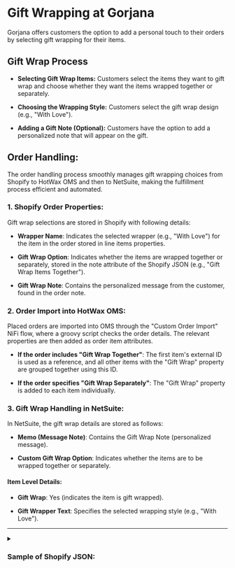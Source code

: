 # Gift Wrapping at Gorjana

Gorjana offers customers the option to add a personal touch to their orders by selecting gift wrapping for their items.

## Gift Wrap Process

- **Selecting Gift Wrap Items:** Customers select the items they want to gift wrap and choose whether they want the items wrapped together or separately.

- **Choosing the Wrapping Style:** Customers select the gift wrap design (e.g., "With Love").

- **Adding a Gift Note (Optional):** Customers have the option to add a personalized note that will appear on the gift.

## Order Handling:
The order handling process smoothly manages gift wrapping choices from Shopify to HotWax OMS and then to NetSuite, making the fulfillment process efficient and automated.

### 1. Shopify Order Properties:
Gift wrap selections are stored in Shopify with following details:
- **Wrapper Name**: Indicates the selected wrapper (e.g., "With Love") for the item in the order stored in line items properties.

- **Gift Wrap Option**: Indicates whether the items are wrapped together or separately, stored in the note attribute of the Shopify JSON (e.g., "Gift Wrap Items Together").

- **Gift Wrap Note**: Contains the personalized message from the customer, found in the order note.

### 2. Order Import into HotWax OMS:
Placed orders are imported into OMS through the "Custom Order Import" NiFi flow, where a groovy script checks the order details. The relevant properties are then added as order item attributes.

- **If the order includes "Gift Wrap Together"**: The first item's external ID is used as a reference, and all other items with the "Gift Wrap" property are grouped together using this ID.

- **If the order specifies "Gift Wrap Separately"**: The "Gift Wrap" property is added to each item individually.

### 3. Gift Wrap Handling in NetSuite:
In NetSuite, the gift wrap details are stored as follows:
- **Memo (Message Note)**: Contains the Gift Wrap Note (personalized message).

- **Custom Gift Wrap Option**: Indicates whether the items are to be wrapped together or separately.

#### Item Level Details:
- **Gift Wrap**: Yes (indicates the item is gift wrapped).

- **Gift Wrapper Text**: Specifies the selected wrapping style (e.g., "With Love").

---
<details>
  <summary> <h3>Sample of Shopify JSON:</h3></summary>

```json
{
  "order": {
    "note": "happy birthday",
    "note_attribute": [
      {
        "name": "Gift Wrap Option",
        "value": "Gift Wrap Items Together"
      }
    ],
    "line_items": [
      {
        "properties": [
          {
            "name": "Gift Wrap",
            "value": "With Love"
          }
        ]
      }
    ]
  }
}
```
</details>


